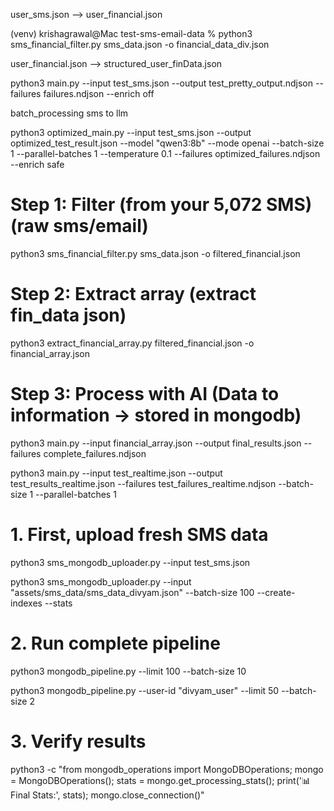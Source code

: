 user_sms.json    -->      user_financial.json

(venv) krishagrawal@Mac test-sms-email-data % python3 sms_financial_filter.py sms_data.json -o financial_data_div.json










user_financial.json     -->         structured_user_finData.json

python3 main.py --input test_sms.json --output test_pretty_output.ndjson --failures failures.ndjson --enrich off





batch_processing sms to llm

python3 optimized_main.py --input test_sms.json --output optimized_test_result.json --model "qwen3:8b" --mode openai --batch-size 1 --parallel-batches 1 --temperature 0.1 --failures optimized_failures.ndjson --enrich safe








# Step 1: Filter (from your 5,072 SMS)(raw sms/email)
python3 sms_financial_filter.py sms_data.json -o filtered_financial.json

# Step 2: Extract array (extract fin_data json)
python3 extract_financial_array.py filtered_financial.json -o financial_array.json  

# Step 3: Process with AI (Data to information -> stored in mongodb)
python3 main.py --input financial_array.json --output final_results.json --failures complete_failures.ndjson



python3 main.py --input test_realtime.json --output test_results_realtime.json --failures test_failures_realtime.ndjson --batch-size 1 --parallel-batches 1















# 1. First, upload fresh SMS data
python3 sms_mongodb_uploader.py --input test_sms.json

python3 sms_mongodb_uploader.py --input "assets/sms_data/sms_data_divyam.json" --batch-size 100 --create-indexes --stats



# 2. Run complete pipeline
python3 mongodb_pipeline.py --limit 100 --batch-size 10

python3 mongodb_pipeline.py --user-id "divyam_user" --limit 50 --batch-size 2



# 3. Verify results
python3 -c "from mongodb_operations import MongoDBOperations; mongo = MongoDBOperations(); stats = mongo.get_processing_stats(); print('📊 Final Stats:', stats); mongo.close_connection()"